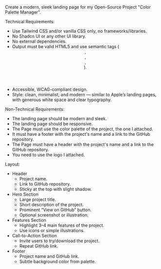 Create a modern, sleek landing page for my Open-Source Project "Color Palette Manager".

Technical Requirements:
- Use Tailwind CSS and/or vanilla CSS only, no frameworks/libraries.
- No Shadcn UI or any other UI library.
- No external dependencies.
- Output must be valid HTML5 and use semantic tags (<header>, <main>, <section>, <footer>).
- Accessible, WCAG-compliant design.
- Style: clean, minimalist, and modern — similar to Apple’s landing pages, with generous white space and clear typography.

Non-Technical Requirements:
- The landing page should be modern and sleek.
- The landing page should be responsive.
- The Page must use the color palette of the project, the one I attached.
- It must have a footer with the project's name and a link to the GitHub repository.
- The Page must have a header with the project's name and a link to the GitHub repository.
- You need to use the logo I attached.

Layout:
  * Header
    + Project name.
    + Link to GitHub repository.
    + Sticky at the top with slight shadow.
  * Hero Section
    + Large project title.
    + Short description of the project.
    + Prominent “View on GitHub” button.
    + Optional screenshot or illustration.
  * Features Section
    + Highlight 3–4 main features of the project.
    + Use icons or simple illustrations.
  * Call-to-Action Section
    + Invite users to try/download the project.
    + Repeat GitHub link.
  * Footer
    + Project name and GitHub link.
    + Subtle background color from palette.